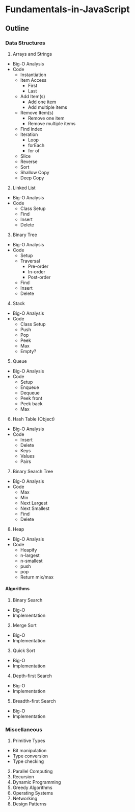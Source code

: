 # Fundamentals-in-JavaScript

## Outline

### Data Structures
1. Arrays and Strings
  * Big-O Analysis
  * Code
    * Instantiation
    * Item Access
      * First
      * Last
    * Add Item(s)
      * Add one item
      * Add multiple items
    * Remove Item(s)
      * Remove one item
      * Remove multiple items
    * Find index
    * Iteration
      * Loop
      * forEach
      * for of
    * Slice
    * Reverse
    * Sort
    * Shallow Copy
    * Deep Copy
2. Linked List
  * Big-O Analysis
  * Code
    * Class Setup
    * Find
    * Insert
    * Delete
3. Binary Tree
  * Big-O Analysis
  * Code
    * Setup
    * Traversal
      * Pre-order
      * In-order
      * Post-order
    * Find
    * Insert
    * Delete
4. Stack
  * Big-O Analysis
  * Code
    * Class Setup
    * Push
    * Pop
    * Peek
    * Max
    * Empty?
5. Queue
  * Big-O Analysis
  * Code
    * Setup
    * Enqueue
    * Dequeue
    * Peek front
    * Peek back
    * Max
6. Hash Table (Object)
  * Big-O Analysis
  * Code
    * Insert
    * Delete
    * Keys
    * Values
    * Pairs
7. Binary Search Tree
  * Big-O Analysis
  * Code
    * Max
    * Min
    * Next Largest
    * Next Smallest
    * Find
    * Delete
8. Heap
  * Big-O Analysis
  * Code
    * Heapify
    * n-largest
    * n-smallest
    * push
    * pop
    * Return mix/max

#### Algorithms
1. Binary Search
  * Big-O
  * Implementation
2. Merge Sort
  * Big-O
  * Implementation
3. Quick Sort
  * Big-O
  * Implementation
4. Depth-first Search
  * Big-O
  * Implementation
5. Breadth-first Search
  * Big-O
  * Implementation

### Miscellaneous
1. Primitive Types
  * Bit manipulation
  * Type conversion
  * Type checking
2. Parallel Computing
3. Recursion
4. Dynamic Programming
5. Greedy Algorithms
6. Operating Systems
7. Networking
8. Design Patterns
